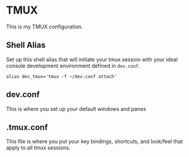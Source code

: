 # TMUX

This is my TMUX configuration.

## Shell Alias
Set up this shell alias that will initiate your tmux session with your ideal console development
environment defined in `dev.conf`.
```
alias dev_tmux='tmux -f ~/dev.conf attach'
```

## dev.conf
This is where you set up your default windows and panes

## .tmux.conf
This file is where you put your key bindings, shortcuts, and look/feel that apply to 
all tmux sessions.



